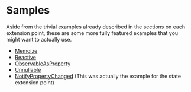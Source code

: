 ﻿# Samples

Aside from the trivial examples already described in the sections on each extension point, these are some more fully featured examples that you might want to actually use.

* [Memoize](Memoize.md)
* [Reactive](Reactive.md)
* [ObservableAsProperty](ObservableAsProperty.md)
* [Unnullable](Unnullable.md)
* [NotifyPropertyChanged](/Someta.Docs/ExtensionPoints/NonPublicAccess.md) (This was actually the example for the state extension point)
